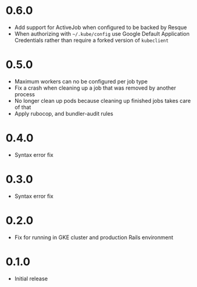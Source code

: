 # 0.6.0
- Add support for ActiveJob when configured to be backed by Resque
- When authorizing with `~/.kube/config` use Google Default Application Credentials rather than require a
  forked version of `kubeclient`
# 0.5.0
- Maximum workers can no be configured per job type
- Fix a crash when cleaning up a job that was removed by another process
- No longer clean up pods because cleaning up finished jobs takes care of that
- Apply rubocop, and bundler-audit rules

# 0.4.0
- Syntax error fix

# 0.3.0
- Syntax error fix

# 0.2.0
- Fix for running in GKE cluster and production Rails environment

# 0.1.0
- Initial release
